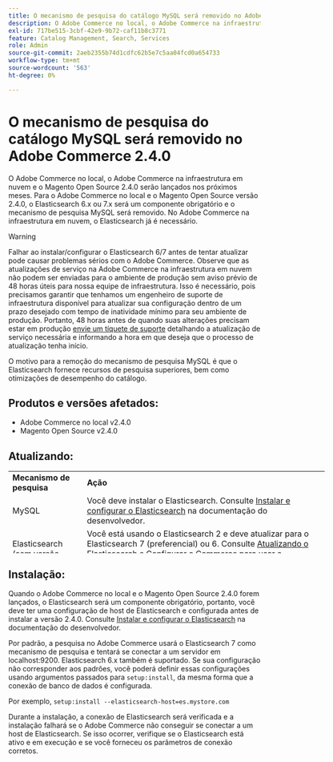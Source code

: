 ```yaml
---
title: O mecanismo de pesquisa do catálogo MySQL será removido no Adobe Commerce 2.4.0
description: O Adobe Commerce no local, o Adobe Commerce na infraestrutura em nuvem e o Magento Open Source 2.4.0 serão lançados nos próximos meses. Para o Adobe Commerce no local e o Magento Open Source versão 2.4.0, o Elasticsearch 6.x ou 7.x será um componente obrigatório e o mecanismo de pesquisa MySQL será removido. No Adobe Commerce na infraestrutura em nuvem, o Elasticsearch já é necessário.
exl-id: 717be515-3cbf-42e9-9b72-caf11b8c3771
feature: Catalog Management, Search, Services
role: Admin
source-git-commit: 2aeb2355b74d1cdfc62b5e7c5aa04fcd0a654733
workflow-type: tm+mt
source-wordcount: '563'
ht-degree: 0%

---
```


# O mecanismo de pesquisa do catálogo MySQL será removido no Adobe Commerce 2.4.0

O Adobe Commerce no local, o Adobe Commerce na infraestrutura em nuvem e o Magento Open Source 2.4.0 serão lançados nos próximos meses. Para o Adobe Commerce no local e o Magento Open Source versão 2.4.0, o Elasticsearch 6.x ou 7.x será um componente obrigatório e o mecanismo de pesquisa MySQL será removido. No Adobe Commerce na infraestrutura em nuvem, o Elasticsearch já é necessário.

>[!WARNING]
>
>Falhar ao instalar/configurar o Elasticsearch 6/7 antes de tentar atualizar pode causar problemas sérios com o Adobe Commerce. Observe que as atualizações de serviço na Adobe Commerce na infraestrutura em nuvem não podem ser enviadas para o ambiente de produção sem aviso prévio de 48 horas úteis para nossa equipe de infraestrutura. Isso é necessário, pois precisamos garantir que tenhamos um engenheiro de suporte de infraestrutura disponível para atualizar sua configuração dentro de um prazo desejado com tempo de inatividade mínimo para seu ambiente de produção. Portanto, 48 horas antes de quando suas alterações precisam estar em produção [envie um tíquete de suporte](/help/help-center-guide/help-center/magento-help-center-user-guide.md#submit-ticket) detalhando a atualização de serviço necessária e informando a hora em que deseja que o processo de atualização tenha início.

O motivo para a remoção do mecanismo de pesquisa MySQL é que o Elasticsearch fornece recursos de pesquisa superiores, bem como otimizações de desempenho do catálogo.

## Produtos e versões afetados:

* Adobe Commerce no local v2.4.0
* Magento Open Source v2.4.0

## Atualizando:

<table style="height: 164px; width: 632.2px;">
<tbody>
<tr>
<td class="wysiwyg-text-align-center" style="width: 133px;"><strong>Mecanismo de pesquisa</strong></td>
<td class="wysiwyg-text-align-center" style="width: 478.2px;"><strong>Ação</strong></td>
</tr>
<tr>
<td class="wysiwyg-text-align-center" style="width: 133px;">MySQL</td>
<td style="width: 478.2px;">Você deve instalar o Elasticsearch. Consulte <a href="https://experienceleague.adobe.com/en/docs/commerce-operations/configuration-guide/search/overview-search">Instalar e configurar o Elasticsearch</a> na documentação do desenvolvedor.</td>
</tr>
<tr>
<td class="wysiwyg-text-align-center" style="width: 133px;">Elasticsearch (sem versão listada)</td>
<td style="width: 478.2px;">Você está usando o Elasticsearch 2 e deve atualizar para o Elasticsearch 7 (preferencial) ou 6. Consulte <a href="https://experienceleague.adobe.com/en/docs/commerce-operations/configuration-guide/search/overview-search#es-upgrade6">Atualizando o Elasticsearch</a> e <a href="https://experienceleague.adobe.com/en/docs/commerce-operations/configuration-guide/search/configure-search-engine">Configurar o Commerce para usar o Elasticsearch</a> na documentação do desenvolvedor para obter detalhes.</td>
</tr>
<tr>
<td class="wysiwyg-text-align-center" style="width: 133px;">ELASTICSEARCH 5</td>
<td style="width: 478.2px;">O Elasticsearch 5 atingiu seu <a href="https://www.elastic.co/support/eol">Fim de Vida Útil</a> e foi descontinuado no Adobe Commerce 2.4.0. Atualize para o Elasticsearch 7 (preferencial) ou 6.</td>
</tr>
<tr>
<td class="wysiwyg-text-align-center" style="width: 133px;">Elasticsearch 6 ou 7</td>
<td style="width: 478.2px;">Não é necessário executar etapas adicionais antes de atualizar para o Adobe Commerce 2.4.0.</td>
</tr>
<tr>
<td class="wysiwyg-text-align-center" style="width: 133px;">Extensão de terceiros</td>
<td style="width: 478.2px;">Não é necessário instalar o Elasticsearch. A Adobe Commerce recomenda que você entre em contato com o fornecedor do mecanismo de pesquisa para determinar se sua extensão é totalmente compatível com o Adobe Commerce 2.4.0.</td>
</tr>
</tbody>
</table>

## Instalação:

Quando o Adobe Commerce no local e o Magento Open Source 2.4.0 forem lançados, o Elasticsearch será um componente obrigatório, portanto, você deve ter uma configuração de host de Elasticsearch e configurada antes de instalar a versão 2.4.0. Consulte [Instalar e configurar o Elasticsearch](https://experienceleague.adobe.com/en/docs/commerce-operations/configuration-guide/search/overview-search) na documentação do desenvolvedor.

Por padrão, a pesquisa no Adobe Commerce usará o Elasticsearch 7 como mecanismo de pesquisa e tentará se conectar a um servidor em localhost:9200. Elasticsearch 6.x também é suportado. Se sua configuração não corresponder aos padrões, você poderá definir essas configurações usando argumentos passados para `setup:install`, da mesma forma que a conexão de banco de dados é configurada.

Por exemplo, `setup:install --elasticsearch-host=es.mystore.com`

Durante a instalação, a conexão de Elasticsearch será verificada e a instalação falhará se o Adobe Commerce não conseguir se conectar a um host de Elasticsearch. Se isso ocorrer, verifique se o Elasticsearch está ativo e em execução e se você forneceu os parâmetros de conexão corretos.
